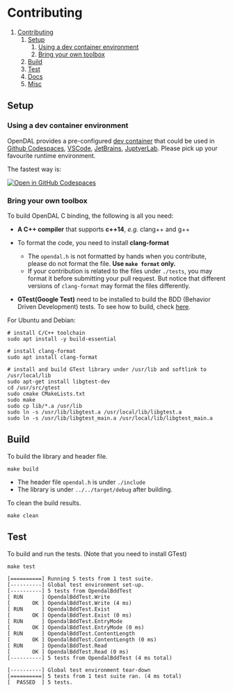 # Contributing
1. [Contributing](#contributing)
   1. [Setup](#setup)
      1. [Using a dev container environment](#using-a-dev-container-environment)
      2. [Bring your own toolbox](#bring-your-own-toolbox)
   2. [Build](#build)
   3. [Test](#test)
   4. [Docs](#docs)
   5. [Misc](#misc)

## Setup

### Using a dev container environment
OpenDAL provides a pre-configured [dev container](https://containers.dev/) that could be used in [Github Codespaces](https://github.com/features/codespaces), [VSCode](https://code.visualstudio.com/), [JetBrains](https://www.jetbrains.com/remote-development/gateway/), [JuptyerLab](https://jupyterlab.readthedocs.io/en/stable/). Please pick up your favourite runtime environment.

The fastest way is:

[![Open in GitHub Codespaces](https://github.com/codespaces/badge.svg)](https://codespaces.new/apache/incubator-opendal?quickstart=1&machine=standardLinux32gb)

### Bring your own toolbox
To build OpenDAL C binding, the following is all you need:
- **A C++ compiler** that supports **c++14**, *e.g.* clang++ and g++

- To format the code, you need to install **clang-format**
    - The `opendal.h` is not formatted by hands when you contribute, please do not format the file. **Use `make format` only.**
    - If your contribution is related to the files under `./tests`, you may format it before submitting your pull request. But notice that different versions of `clang-format` may format the files differently.

- **GTest(Google Test)** need to be installed to build the BDD (Behavior Driven Development) tests. To see how to build, check [here](https://github.com/google/googletest).

For Ubuntu and Debian:
```shell
# install C/C++ toolchain
sudo apt install -y build-essential

# install clang-format
sudo apt install clang-format

# install and build GTest library under /usr/lib and softlink to /usr/local/lib
sudo apt-get install libgtest-dev
cd /usr/src/gtest
sudo cmake CMakeLists.txt
sudo make
sudo cp lib/*.a /usr/lib
sudo ln -s /usr/lib/libgtest.a /usr/local/lib/libgtest.a
sudo ln -s /usr/lib/libgtest_main.a /usr/local/lib/libgtest_main.a
```

## Build
To build the library and header file.
```shell
make build
```

- The header file `opendal.h` is under `./include` 
- The library is under `../../target/debug` after building.

To clean the build results.
```shell
make clean
```

## Test
To build and run the tests. (Note that you need to install GTest)
```shell
make test
```

```text
[==========] Running 5 tests from 1 test suite.
[----------] Global test environment set-up.
[----------] 5 tests from OpendalBddTest
[ RUN      ] OpendalBddTest.Write
[       OK ] OpendalBddTest.Write (4 ms)
[ RUN      ] OpendalBddTest.Exist
[       OK ] OpendalBddTest.Exist (0 ms)
[ RUN      ] OpendalBddTest.EntryMode
[       OK ] OpendalBddTest.EntryMode (0 ms)
[ RUN      ] OpendalBddTest.ContentLength
[       OK ] OpendalBddTest.ContentLength (0 ms)
[ RUN      ] OpendalBddTest.Read
[       OK ] OpendalBddTest.Read (0 ms)
[----------] 5 tests from OpendalBddTest (4 ms total)

[----------] Global test environment tear-down
[==========] 5 tests from 1 test suite ran. (4 ms total)
[  PASSED  ] 5 tests.
```

